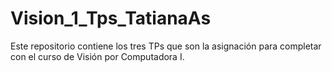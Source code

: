 # Vision_1_Tps_TatianaAs

Este repositorio contiene los tres TPs que son la asignación para completar con el curso de Visión por Computadora I. 